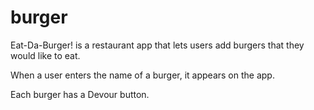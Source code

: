 # burger

Eat-Da-Burger! is a restaurant app that lets users add burgers that they would like to eat.

When a user enters the name of a burger, it appears on the app.

Each burger has a Devour button. 

